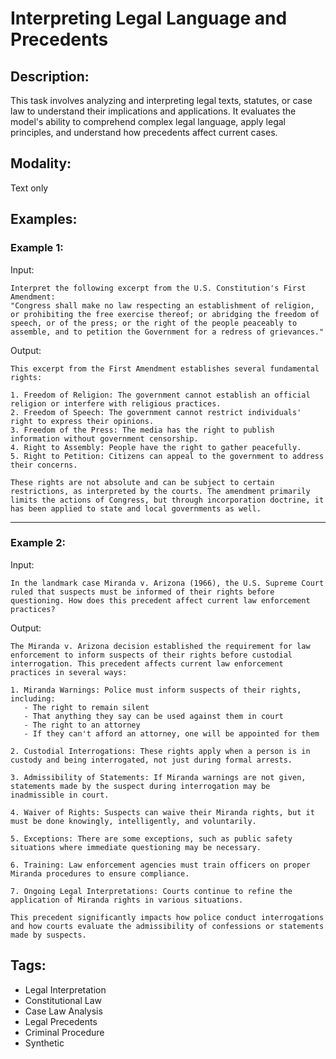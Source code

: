 # Interpreting Legal Language and Precedents

## Description:
This task involves analyzing and interpreting legal texts, statutes, or case law to understand their implications and applications. It evaluates the model's ability to comprehend complex legal language, apply legal principles, and understand how precedents affect current cases.

## Modality:
Text only

## Examples:

### Example 1:

Input:

```
Interpret the following excerpt from the U.S. Constitution's First Amendment:
"Congress shall make no law respecting an establishment of religion, or prohibiting the free exercise thereof; or abridging the freedom of speech, or of the press; or the right of the people peaceably to assemble, and to petition the Government for a redress of grievances."
```

Output:

```
This excerpt from the First Amendment establishes several fundamental rights:

1. Freedom of Religion: The government cannot establish an official religion or interfere with religious practices.
2. Freedom of Speech: The government cannot restrict individuals' right to express their opinions.
3. Freedom of the Press: The media has the right to publish information without government censorship.
4. Right to Assembly: People have the right to gather peacefully.
5. Right to Petition: Citizens can appeal to the government to address their concerns.

These rights are not absolute and can be subject to certain restrictions, as interpreted by the courts. The amendment primarily limits the actions of Congress, but through incorporation doctrine, it has been applied to state and local governments as well.
```

---

### Example 2:

Input:

```
In the landmark case Miranda v. Arizona (1966), the U.S. Supreme Court ruled that suspects must be informed of their rights before questioning. How does this precedent affect current law enforcement practices?
```

Output:

```
The Miranda v. Arizona decision established the requirement for law enforcement to inform suspects of their rights before custodial interrogation. This precedent affects current law enforcement practices in several ways:

1. Miranda Warnings: Police must inform suspects of their rights, including:
   - The right to remain silent
   - That anything they say can be used against them in court
   - The right to an attorney
   - If they can't afford an attorney, one will be appointed for them

2. Custodial Interrogations: These rights apply when a person is in custody and being interrogated, not just during formal arrests.

3. Admissibility of Statements: If Miranda warnings are not given, statements made by the suspect during interrogation may be inadmissible in court.

4. Waiver of Rights: Suspects can waive their Miranda rights, but it must be done knowingly, intelligently, and voluntarily.

5. Exceptions: There are some exceptions, such as public safety situations where immediate questioning may be necessary.

6. Training: Law enforcement agencies must train officers on proper Miranda procedures to ensure compliance.

7. Ongoing Legal Interpretations: Courts continue to refine the application of Miranda rights in various situations.

This precedent significantly impacts how police conduct interrogations and how courts evaluate the admissibility of confessions or statements made by suspects.
```

## Tags:
- Legal Interpretation
- Constitutional Law
- Case Law Analysis
- Legal Precedents
- Criminal Procedure
- Synthetic